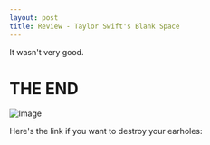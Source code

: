```yaml
---
layout: post
title: Review - Taylor Swift's Blank Space
---
```


It wasn't very good.

# THE END

![Image](http://i.imgur.com/hxz2qvi.png?1)

Here's the link if you want to destroy your earholes:

[](https://www.youtube.com/watch?v=e-ORhEE9VVg)
